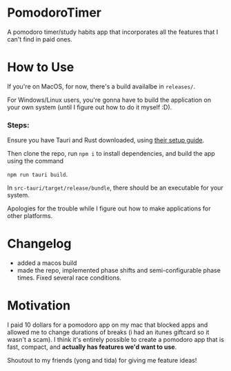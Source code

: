 # PomodoroTimer
A pomodoro timer/study habits app that incorporates all the features that I can't find in paid ones. 

# How to Use 
If you're on MacOS, for now, there's a build availalbe in ```releases/```. 

For Windows/Linux users, you're gonna have to build the application on your own system (until I figure out how to do it myself :D). 

### Steps: 
Ensure you have Tauri and Rust downloaded, using [their setup guide](https://v2.tauri.app/start/prerequisites/). 

Then clone the repo, run ```npm i``` to install dependencies, and build the app using the command

```npm run tauri build```. 

In ```src-tauri/target/release/bundle```, there should be an executable for your system. 

Apologies for the trouble while I figure out how to make applications for other platforms. 

# Changelog
- added a macos build
- made the repo, implemented phase shifts and semi-configurable phase times. Fixed several race conditions. 


# Motivation 
I paid 10 dollars for a pomodoro app on my mac that blocked apps and allowed me to change durations of breaks (i had an itunes giftcard so it wasn't a scam). I think
it's entirely possible to create a pomodoro app that is fast, compact, and **actually has features we'd want to use**. 

Shoutout to my friends (yong and tida) for giving me feature ideas!
